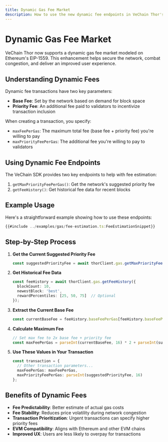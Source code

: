 ```yaml
---
title: Dynamic Gas Fee Market
description: How to use the new dynamic fee endpoints in VeChain Thor's Galactica upgrade
---
```


# Dynamic Gas Fee Market

VeChain Thor now supports a dynamic gas fee market modeled on Ethereum's EIP-1559. This enhancement helps secure the network, combat congestion, and deliver an improved user experience.

## Understanding Dynamic Fees

Dynamic fee transactions have two key parameters:

- **Base Fee**: Set by the network based on demand for block space
- **Priority Fee**: An additional fee paid to validators to incentivize transaction inclusion

When creating a transaction, you specify:

- `maxFeePerGas`: The maximum total fee (base fee + priority fee) you're willing to pay
- `maxPriorityFeePerGas`: The additional fee you're willing to pay to validators

## Using Dynamic Fee Endpoints

The VeChain SDK provides two key endpoints to help with fee estimation:

1. `getMaxPriorityFeePerGas()`: Get the network's suggested priority fee
2. `getFeeHistory()`: Get historical fee data for recent blocks

## Example Usage

Here's a straightforward example showing how to use these endpoints:

```ts
{{#include ../examples/gas/fee-estimation.ts:FeeEstimationSnippet}}
```

## Step-by-Step Process

1. **Get the Current Suggested Priority Fee**
   ```ts
   const suggestedPriorityFee = await thorClient.gas.getMaxPriorityFeePerGas();
   ```

2. **Get Historical Fee Data**
   ```ts
   const feeHistory = await thorClient.gas.getFeeHistory({
     blockCount: 10,
     newestBlock: 'best',
     rewardPercentiles: [25, 50, 75]  // Optional
   });
   ```

3. **Extract the Current Base Fee**
   ```ts
   const currentBaseFee = feeHistory.baseFeePerGas[feeHistory.baseFeePerGas.length - 1];
   ```

4. **Calculate Maximum Fee**
   ```ts
   // Set max fee to 2x base fee + priority fee
   const maxFeePerGas = parseInt(currentBaseFee, 16) * 2 + parseInt(suggestedPriorityFee, 16);
   ```

5. **Use These Values in Your Transaction**
   ```ts
   const transaction = {
     // Other transaction parameters...
     maxFeePerGas: maxFeePerGas,
     maxPriorityFeePerGas: parseInt(suggestedPriorityFee, 16)
   };
   ```

## Benefits of Dynamic Fees

- **Fee Predictability**: Better estimate of actual gas costs
- **Fee Stability**: Reduces price volatility during network congestion
- **Transaction Prioritization**: Urgent transactions can specify higher priority fees
- **EVM Compatibility**: Aligns with Ethereum and other EVM chains
- **Improved UX**: Users are less likely to overpay for transactions 
